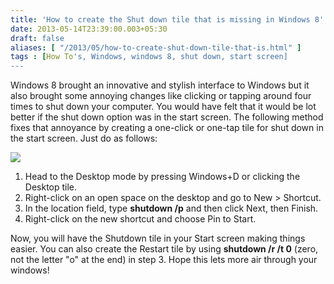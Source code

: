 ```yaml
---
title: 'How to create the Shut down tile that is missing in Windows 8'
date: 2013-05-14T23:39:00.003+05:30
draft: false
aliases: [ "/2013/05/how-to-create-shut-down-tile-that-is.html" ]
tags : [How To's, Windows, windows 8, shut down, start screen]
---
```


Windows 8 brought an innovative and stylish interface to Windows but it also brought some annoying changes like clicking or tapping around four times to shut down your computer. You would have felt that it would be lot better if the shut down option was in the start screen. The following method fixes that annoyance by creating a one-click or one-tap tile for shut down in the start screen. Just do as follows:  

[![](http://4.bp.blogspot.com/--HdRybtLXqM/UZJ9veLgknI/AAAAAAAABcc/UKPZezliKUM/s1600/shutdown+tile.png)](http://4.bp.blogspot.com/--HdRybtLXqM/UZJ9veLgknI/AAAAAAAABcc/UKPZezliKUM/s1600/shutdown+tile.png)

  

1.  Head to the Desktop mode by pressing Windows+D or clicking the Desktop tile.
2.  Right-click on an open space on the desktop and go to New > Shortcut.
3.  In the location field, type **shutdown /p** and then click Next, then Finish.
4.  Right-click on the new shortcut and choose Pin to Start.

Now, you will have the Shutdown tile in your Start screen making things easier. You can also create the Restart tile by using **shutdown /r /t 0** (zero, not the letter "o" at the end) in step 3. Hope this lets more air through your windows!